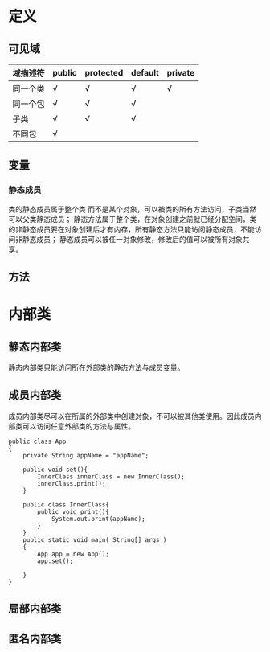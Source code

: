 
# 定义
## 可见域
| 域描述符 | public | protected | default | private |
| -------- | ------ | --------- | ------- | ------- |
| 同一个类 | √      | √         | √       | √       |
| 同一个包 | √      | √         | √       |         |
| 子类     | √      | √         | √       |         |
| 不同包   | √      |           |         |         |

## 变量
### 静态成员
类的静态成员属于整个类 而不是某个对象，可以被类的所有方法访问，子类当然可以父类静态成员；
静态方法属于整个类，在对象创建之前就已经分配空间，类的非静态成员要在对象创建后才有内存，所有静态方法只能访问静态成员，不能访问非静态成员；
静态成员可以被任一对象修改，修改后的值可以被所有对象共享。

## 方法

# 内部类
## 静态内部类
静态内部类只能访问所在外部类的静态方法与成员变量。
## 成员内部类
成员内部类尽可以在所属的外部类中创建对象，不可以被其他类使用。因此成员内部类可以访问任意外部类的方法与属性。
```
public class App
{
    private String appName = "appName";

    public void set(){
        InnerClass innerClass = new InnerClass();
        innerClass.print();
    }

    public class InnerClass{
        public void print(){
            System.out.print(appName);
        }
    }
    public static void main( String[] args )
    {
        App app = new App();
        app.set();
        
    }
}
```
## 局部内部类
## 匿名内部类
